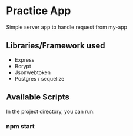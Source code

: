 # Practice App

Simple server app to handle request from my-app

## Libraries/Framework used

- Express
- Bcrypt
- Jsonwebtoken
- Postgres / sequelize

## Available Scripts

In the project directory, you can run:

### npm start
